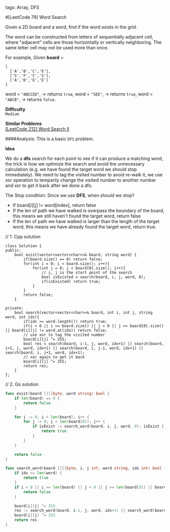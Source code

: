 tags: Array, DFS

#[LeetCode 79] Word Search


Given a 2D board and a word, find if the word exists in the grid.

The word can be constructed from letters of sequentially adjacent cell, where "adjacent" cells are those horizontally 
or vertically neighboring. The same letter cell may not be used more than once.

For example,
Given **board** =

    [
      ['A','B','C','E'],
      ['S','F','C','S'],
      ['A','D','E','E']
    ]

word = `"ABCCED"`, -> returns `true`,
word = `"SEE"`, -> returns `true`,
word = `"ABCB"`, -> returns `false`.


**Difficulty**  
`Medium`

**Similar Problems**  
[[LeetCode 212] Word Search II]()


####Analysis:
This is a basic `DFS` problem.

**Idea**  

We do a **dfs** search for each point to see if it can produce a matching word, the trick is how we optimize the search and avoid the unnecessary calculation (e.g. we have found the target word we should stop immediately).
We need to tag the visited number to avoid re-walk it, we use xor operation to temparily change the visited number to another number 
and xor to get it back after we done a dfs. 

The Stop condition:
Since we use **DFS**, when should we stop? 

 * If board[i][j] != word[index], return false
 * If the len of path we have walked is overpass the boundary of the board, this means we still haven't found the target word, return false
 * If the len of path we have walked is larger than the length of the target word, this means we have already found the target word, return true.


// 1. Cpp solution

```
class Solution {
public:
    bool exist(vector<vector<char>>& board, string word) {
        if(board.size() == 0) return false;
        for(int i = 0; i < board.size(); i++){
            for(int j = 0; j < board[0].size(); j++){
                // i, j is the start point of the search
                bool isExisted = search(board, i, j, word, 0);
                if(isExisted) return true;
            }
        }
        return false;
    }
    
private:
    bool search(vector<vector<char>>& board, int i, int j, string word, int idx){
        if(idx >= word.length()) return true;
        if(i < 0 || i >= board.size() || j < 0 || j >= board[0].size() || board[i][j] != word.at(idx)) return false;
        // use xor to tag the visited number
        board[i][j] ^= 255;
        bool res = search(board, i-1, j, word, idx+1) || search(board, i+1, j, word, idx+1) || search(board, i, j-1, word, idx+1) || search(board, i, j+1, word, idx+1);
        // xor again to get it back
        board[i][j] ^= 255;
        return res;
    }
};
```

// 2. Go solution

```go
func exist(board [][]byte, word string) bool {
    if len(board) == 0 {
        return false
    }

    for i := 0; i < len(board); i++ {
        for j := 0; j < len(board[0]); j++ {
            if isExist := search_word(board, i, j, word, 0); isExist {
                return true
            }
        }
    }

    return false
}

func search_word(board [][]byte, i, j int, word string, idx int) bool {
    if idx >= len(word) {
        return true
    }
    if i < 0 || i >= len(board) || j < 0 || j >= len(board[0]) || board[i][j] != word[idx] {
        return false
    }

    board[i][j] ^= 255
    res := search_word(board, i-1, j, word, idx+1) || search_word(board, i+1, j, word, idx+1) || search_word(board, i, j-1, word, idx+1) || search_word(board, i, j+1, word, idx+1)
    board[i][j] ^= 255
    return res
}
```
